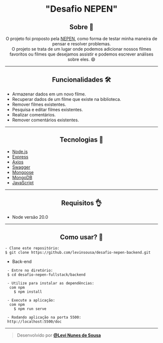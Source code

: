 <h1 align="center">"Desafio NEPEN"</h1>

<h2 align="center">Sobre 📖</h2>
   
   <p align="center">
      O projeto foi proposto pela <a href="http://www.nepen.org.br">NEPEN</a>, como forma de testar minha maneira de pensar e resolver problemas.<br>
      O projeto se trata de um lugar onde podemos adicionar nossos filmes favoritos ou filmes que desejamos assistir e podemos escrever análises sobre eles. 😄<br>
      
   </p>

---

<h2 align="center">Funcionalidades 🛠️</h2>

- Armazenar dados em um novo filme.
- Recuperar dados de um filme que existe na biblioteca.
- Remover filmes existentes.
- Pesquisa e editar filmes existentes.
- Realizar comentários.
- Remover comentários existentes.

---

<h2 align="center">Tecnologias 🚀</h2>

- [Node.js](https://nodejs.org/en/)
- [Express](https://expressjs.com/pt-br/)
- [Axios](https://axios-http.com/ptbr/)
- [Swagger](https://swagger.io)
- [Mongoose](https://mongoosejs.com)
- [MongoDB](https://www.mongodb.com)
- [JavaScript](https://www.javascript.com/)

---

<h2 align="center">Requisitos 👌</h2>

   - Node versão 20.0

---

<h2 align="center">Como usar? 🤔</h2>

   ```
   - Clone este repositório:
   $ git clone https://github.com/levinsousa/desafio-nepen-backend.git

   ```


  - Back-end

  ```
   - Entre no diretório:
   $ cd desafio-nepen-fullstack/backend

   - Utilize para instalar as dependências:
    com npm
      $ npm install

   - Execute a aplicação:
    com npm
      $ npm run serve

   - Rodando aplicação na porta 5500:
   http://localhost:5500/doc 
   ```

---

   >Desenvolvido por **[@Levi Nunes de Sousa](https://www.linkedin.com/in/levinsousa/)**
